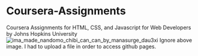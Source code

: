 # Coursera-Assignments
Coursera Assignments for HTML, CSS, and Javascript for Web Developers by Johns Hopkins University
![ima_made_nandomo_chibi_can_can_by_manasurge_dau3xi](https://user-images.githubusercontent.com/89735587/131265882-309cf7e9-2437-487f-8291-17e86b55dc78.jpg)
Ignore above image. I had to upload a file in order to access github pages.
